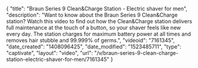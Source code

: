 {
    "title": "Braun Series 9 Clean&Charge Station - Electric shaver for men",
    "description": "Want to know about the Braun Series 9 Clean&Charge station? Watch this video to find out how the Clean&Charge station delivers full maintenance at the touch of a button, so your shaver feels like new every day. The station charges for maximum battery power at all times and removes hair stubble and 99.999% of germs.",
    "videoid": "7161345",
    "date_created": "1408096425",
    "date_modified": "1523485711",
    "type": "captivate",
    "layout": "video",
    "url": "\/v\/braun-series-9-clean-charge-station-electric-shaver-for-men\/7161345"
}